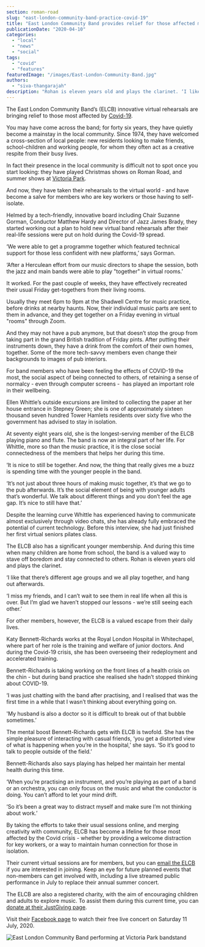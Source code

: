 ```yaml
---
section: roman-road
slug: "east-london-community-band-practice-covid-19"
title: "East London Community Band provides relief for those affected most by Covid-19"
publicationDate: "2020-04-10"
categories: 
  - "local"
  - "news"
  - "social"
tags: 
  - "covid"
  - "features"
featuredImage: "/images/East-London-Community-Band.jpg"
authors: 
  - "siva-thangarajah"
description: "Rohan is eleven years old and plays the clarinet. ‘I like that there’s different age groups, and we all play together, and hang out afterwards. I miss my friends, and I can’t wait to see them in real life when all this is over. But I’m glad we haven’t stopped our lessons, and we’re still seeing each other.’"
---
```


The East London Community Band’s (ELCB) innovative virtual rehearsals are bringing relief to those most affected by [Covid-19](https://romanroadlondon.com/covid-19-help-page/). 

You may have come across the band; for forty six years, they have quietly become a mainstay in the local community. Since 1974, they have welcomed a cross-section of local people: new residents looking to make friends, school-children and working people, for whom they often act as a creative respite from their busy lives. 

In fact their presence in the local community is difficult not to spot once you start looking: they have played Christmas shows on Roman Road, and summer shows at [Victoria Park](https://romanroadlondon.com/victoria-park-east-london-bow/). 

And now, they have taken their rehearsals to the virtual world - and have become a salve for members who are key workers or those having to self-isolate. 

Helmed by a tech-friendly, innovative board including Chair Suzanne Gorman, Conductor Matthew Hardy and Director of Jazz James Brady, they started working out a plan to hold new virtual band rehearsals after their real-life sessions were put on hold during the Covid-19 spread.

‘We were able to get a programme together which featured technical support for those less confident with new platforms,’ says Gorman.

‘After a Herculean effort from our music directors to shape the session, both the jazz and main bands were able to play "together" in virtual rooms.’

It worked. For the past couple of weeks, they have effectively recreated their usual Friday get-togethers from their living rooms. 

Usually they meet 6pm to 9pm at the Shadwell Centre for music practice, before drinks at nearby haunts. Now, their individual music parts are sent to them in advance, and they get together on a Friday evening in virtual "rooms" through Zoom. 

And they may not have a pub anymore, but that doesn’t stop the group from taking part in the grand British tradition of Friday pints. After putting their instruments down, they have a drink from the comfort of their own homes, together. Some of the more tech-savvy members even change their backgrounds to images of pub interiors. 

For band members who have been feeling the effects of COVID-19 the most, the social aspect of being connected to others, of retaining a sense of normalcy - even through computer screens -  has played an important role in their wellbeing. 

Ellen Whittle’s outside excursions are limited to collecting the paper at her house entrance in Stepney Green; she is one of approximately sixteen thousand seven hundred Tower Hamlets residents over sixty five who the government has advised to stay in isolation.

At seventy eight years old, she is the longest-serving member of the ELCB playing piano and flute. The band is now an integral part of her life. For Whittle, more so than the music practice, it is the close social connectedness of the members that helps her during this time. 

‘It is nice to still be together. And now, the thing that really gives me a buzz is spending time with the younger people in the band. 

‘It’s not just about three hours of making music together, it’s that we go to the pub afterwards. It’s the social element of being with younger adults that’s wonderful. We talk about different things and you don’t feel the age gap. It’s nice to still have that.’

Despite the learning curve Whittle has experienced having to communicate almost exclusively through video chats, she has already fully embraced the potential of current technology. Before this interview, she had just finished her first virtual seniors pilates class. 

The ELCB also has a significant younger membership. And during this time when many children are home from school, the band is a valued way to stave off boredom and stay connected to others. Rohan is eleven years old and plays the clarinet. 

‘I like that there’s different age groups and we all play together, and hang out afterwards. 

‘I miss my friends, and I can’t wait to see them in real life when all this is over. But I’m glad we haven’t stopped our lessons - we’re still seeing each other.’

For other members, however, the ELCB is a valued escape from their daily lives. 

Katy Bennett-Richards works at the Royal London Hospital in Whitechapel, where part of her role is the training and welfare of junior doctors. And during the Covid-19 crisis, she has been overseeing their redeployment and accelerated training. 

Bennett-Richards is taking working on the front lines of a health crisis on the chin - but during band practice she realised she hadn’t stopped thinking about COVID-19. 

‘I was just chatting with the band after practising, and I realised that was the first time in a while that I wasn’t thinking about everything going on.

'My husband is also a doctor so it is difficult to break out of that bubble sometimes.’

The mental boost Bennett-Richards gets with ELCB is twofold. She has the simple pleasure of interacting with casual friends, ‘you get a distorted view of what is happening when you’re in the hospital,’ she says. ‘So it’s good to talk to people outside of the field.’

Bennett-Richards also says playing has helped her maintain her mental health during this time. 

‘When you’re practising an instrument, and you’re playing as part of a band or an orchestra, you can only focus on the music and what the conductor is doing. You can’t afford to let your mind drift. 

‘So it’s been a great way to distract myself and make sure I’m not thinking about work.’ 

By taking the efforts to take their usual sessions online, and merging creativity with community, ELCB has become a lifeline for those most affected by the Covid crisis - whether by providing a welcome distraction for key workers, or a way to maintain human connection for those in isolation. 

Their current virtual sessions are for members, but you can [email the ELCB](https://www.eastlondoncommunityband.co.uk/contact-us) if you are interested in joining. Keep an eye for future planned events that non-members can get involved with, including a live streamed public performance in July to replace their annual summer concert.

The ELCB are also a registered charity, with the aim of encouraging children and adults to explore music. To assist them during this current time, you can [donate at their JustGiving page](https://justgiving.com/campaign/elcb). 

Visit their [Facebook page](https://www.facebook.com/eastlondoncommunityband) to watch their free live concert on Saturday 11 July, 2020.

![East London Community Band performing at Victoria Park bandstand](/images/ELCB_victoria_park-1024x638.jpg)
